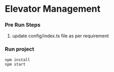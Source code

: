 # Elevator Management 


### Pre Run Steps
1. update config/index.ts file as per requirement


### Run project
    npm install
    npm start
